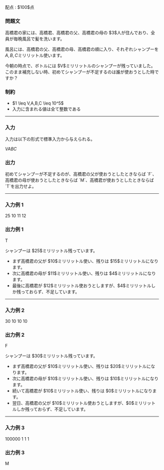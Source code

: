 
<div>

<span>

<span>

<p>
配点 : $100$点
</p>

<div>

<section>

### **問題文**

<p>
高橋君の家には、高橋君、高橋君の父、高橋君の母の $3$人が住んでおり、全員が毎晩風呂で髪を洗います。

風呂には、高橋君の父、高橋君の母、高橋君の順に入り、それぞれシャンプーを $A,B,C$ミリリットル使います。
</p>

<p>
今朝の時点で、ボトルには $V$ミリリットルのシャンプーが残っていました。このまま補充しない時、初めてシャンプーが不足するのは誰が使おうとした時ですか？
</p>

</section>

</div>

<div>

<section>

### **制約**

<ul>

<li>
$1 \leq V,A,B,C \leq 10^5$
</li>

<li>
入力に含まれる値は全て整数である
</li>

</ul>

</section>

</div>

---

<div>

<div>

<section>

### **入力**

<p>
入力は以下の形式で標準入力から与えられる。
</p>

<div>

$V$$A$$B$$C$
</div>

</section>

</div>

<div>

<section>

### **出力**

<p>
初めてシャンプーが不足するのが、高橋君の父が使おうとしたときならば `F`、高橋君の母が使おうとしたときならば `M`、高橋君が使おうとしたときならば `T`を出力せよ。
</p>

</section>

</div>

</div>

---

<div>

<section>

### **入力例 1**

<div>

25 10 11 12

</div>

</section>

</div>

<div>

<section>

### **出力例 1**

<div>

T

</div>

<p>
シャンプーは $25$ミリリットル残っています。
</p>

<ul>

<li>
まず高橋君の父が $10$ミリリットル使い、残りは $15$ミリリットルになります。
</li>

<li>
次に高橋君の母が $11$ミリリットル使い、残りは $4$ミリリットルになります。
</li>

<li>
最後に高橋君が $12$ミリリットル使おうとしますが、$4$ミリリットルしか残っておらず、不足しています。
</li>

</ul>

</section>

</div>

---

<div>

<section>

### **入力例 2**

<div>

30 10 10 10

</div>

</section>

</div>

<div>

<section>

### **出力例 2**

<div>

F

</div>

<p>
シャンプーは $30$ミリリットル残っています。
</p>

<ul>

<li>
まず高橋君の父が $10$ミリリットル使い、残りは $20$ミリリットルになります。
</li>

<li>
次に高橋君の母が $10$ミリリットル使い、残りは $10$ミリリットルになります。
</li>

<li>
続いて高橋君が $10$ミリリットル使い、残りは $0$ミリリットルになります。
</li>

<li>
翌日、高橋君の父が $10$ミリリットル使おうとしますが、$0$ミリリットルしか残っておらず、不足しています。
</li>

</ul>

</section>

</div>

---

<div>

<section>

### **入力例 3**

<div>

100000 1 1 1

</div>

</section>

</div>

<div>

<section>

### **出力例 3**

<div>

M

</div>

</section>

</div>

</span>

</span>

</div>

